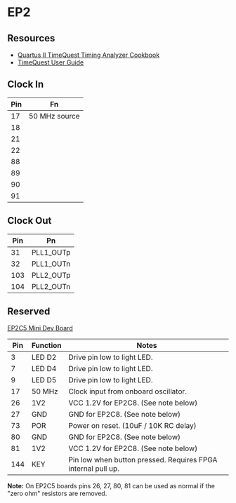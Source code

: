 # EP2

## Resources

* [Quartus II TimeQuest Timing Analyzer Cookbook](https://embedders.org/system/files/mnl_timequest_cookbook.pdf)
* [TimeQuest User Guide](https://www.intel.com/content/dam/support/us/en/programmable/support-resources/fpga-wiki/asset02/timequest-user-guide.pdf)

## Clock In

Pin | Fn
-|-
17|50 MHz source
18|
21|
22|
88|
89|
90|
91|

## Clock Out

Pin | Pn
-|-
31|PLL1_OUTp
32|PLL1_OUTn
103|PLL2_OUTp
104|PLL2_OUTn

## Reserved

[EP2C5 Mini Dev Board](http://land-boards.com/blwiki/index.php?title=Cyclone_II_EP2C5_Mini_Dev_Board#I.2FO_Pin_Mapping)

Pin | Function | Notes
-|-|-
3 | LED D2 | Drive pin low to light LED.
7 | LED D4 | Drive pin low to light LED.
9 | LED D5 | Drive pin low to light LED.
17 | 50 MHz | Clock input from onboard oscillator.
26 | 1V2 | VCC 1.2V for EP2C8.  (See note below)
27 | GND | GND for EP2C8.  (See note below)
73 | POR | Power on reset. (10uF / 10K RC delay)
80 | GND | GND for EP2C8.  (See note below)
81 | 1V2 | VCC 1.2V for EP2C8.  (See note below)
144 | KEY | Pin low when button pressed.  Requires FPGA internal pull up.

**Note:** On EP2C5 boards pins 26, 27, 80, 81 can be used as normal if the "zero ohm" resistors are removed.
